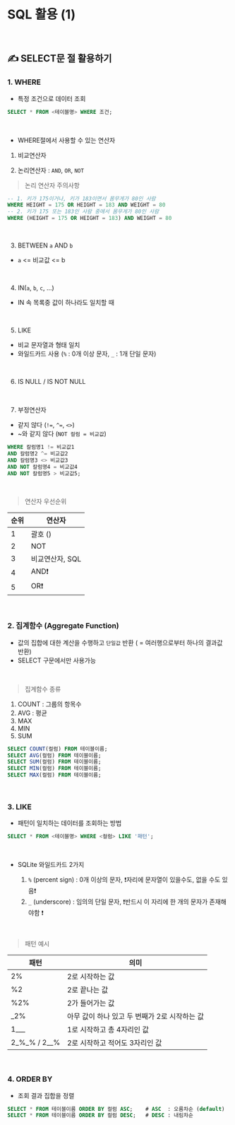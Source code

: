 # SQL 활용 (1)

​    

## ✍️ SELECT문 절 활용하기

### 1. WHERE

- 특정 조건으로 데이터 조회

```sql
SELECT * FROM <테이블명> WHERE 조건;
```

​    

- WHERE절에서 사용할 수 있는 연산자

1. 비교연산자



2. 논리연산자 : `AND`, `OR`, `NOT`

> 논리 연산자 주의사항

```sql
-- 1. 키가 175이거나, 키가 183이면서 몸무게가 80인 사람
WHERE HEIGHT = 175 OR HEIGHT = 183 AND WEIGHT = 80
-- 2. 키가 175 또는 183인 사람 중에서 몸무게가 80인 사람
WHERE (HEIGHT = 175 OR HEIGHT = 183) AND WEIGHT = 80
```

​    

3. BETWEEN `a` AND `b`

- `a` <= 비교값 <= b

​    

4. IN(`a`, `b`, `c`, ...)

- IN 속 목록중 값이 하나라도 일치할 때

​    

5. LIKE

- 비교 문자열과 형태 일치
- 와일드카드 사용 (`%` : 0개 이상 문자, `_` : 1개 단일 문자)

​    

6. IS NULL / IS NOT NULL

​    

7. 부정연산자

- 같지 않다 (`!=`, `^=`, `<>`)
- ~와 같지 않다 (`NOT 컬럼 = 비교값`)

```sql
WHERE 칼럼명1 != 비교값1 
AND 칼럼명2 ^= 비교값2 
AND 칼럼명3 <> 비교값3 
AND NOT 칼럼명4 = 비교값4 
AND NOT 칼럼명5 > 비교값5; 
```

​    

>  연산자 우선순위

| 순위 | 연산자          |
| ---- | --------------- |
| 1    | 괄호 ()         |
| 2    | NOT             |
| 3    | 비교연산자, SQL |
| 4    | AND❗            |
| 5    | OR❗             |

​    

### 2. 집계함수 (Aggregate Function)

- 값의 집합에 대한 계산을 수행하고 `단일값` 반환 ( = 여러행으로부터 하나의 결과값 반환)
- SELECT 구문에서만 사용가능

​    

> 집계함수 종류

1. COUNT : 그룹의 항목수
2. AVG : 평균
3. MAX
4. MIN
5. SUM

```sql
SELECT COUNT(컬럼) FROM 테이블이름;
SELECT AVG(컬럼) FROM 테이블이름;
SELECT SUM(컬럼) FROM 테이블이름;
SELECT MIN(컬럼) FROM 테이블이름;
SELECT MAX(컬럼) FROM 테이블이름;
```

​    

### 3. LIKE

- 패턴이 일치하는 데이터를 조회하는 방법

```sql
SELECT * FROM <테이블명> WHERE <컬럼> LIKE '패턴';
```

​    

- SQLite 와일드카드 2가지

  1. `%` (percent sign) : 0개 이상의 문자, ❗자리에 문자열이 있을수도, 없을 수도 있음❗
  2. `_` (underscore) : 임의의 단일 문자,  ❗반드시 이 자리에 한 개의 문자가 존재해야함 ❗


​    

> 패턴 예시

| 패턴           | 의미                                          |
| -------------- | --------------------------------------------- |
| 2%             | 2로 시작하는 값                               |
| %2             | 2로 끝나는 값                                 |
| %2%            | 2가 들어가는 값                               |
| _2%            | 아무 값이 하나 있고 두 번째가 2로 시작하는 값 |
| 1___           | 1로 시작하고 총 4자리인 값                    |
| 2\_%\_% / 2__% | 2로 시작하고 적어도 3자리인 값                |

​    

### 4. ORDER BY

- 조회 결과 집합을 정렬

```sql
SELECT * FROM 테이블이름 ORDER BY 컬럼 ASC;    # ASC  : 오름차순 (default)
SELECT * FROM 테이블이름 ORDER BY 컬럼 DESC;   # DESC : 내림차순
```
